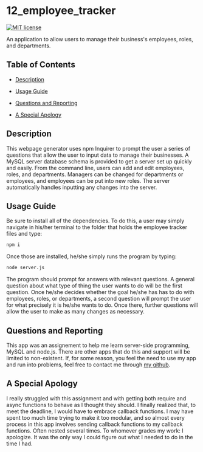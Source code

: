 # 12_employee_tracker

[![MIT license](https://img.shields.io/badge/License-MIT-blue.svg)](https://lbesson.mit-license.org/)

An application to allow users to manage their business's employees, roles, and departments.

## Table of Contents

- [Description](#Description)

- [Usage Guide](#Usage-Guide)

- [Questions and Reporting](#Questions-and-Reporting)

- [A Special Apology](#A-Special-Apology)

## Description

This webpage generator uses npm Inquirer to prompt the user a series of questions that allow the user to input data to manage their businesses. A MySQL server database schema is provided to get a server set up quickly and easily. From the command line, users can add and edit employees, roles, and departments. Managers can be changed for departments or employees, and employees can be put into new roles. The server automatically handles inputting any changes into the server.

## Usage Guide

Be sure to install all of the dependencies. To do this, a user may simply navigate in his/her terminal to the folder that holds the employee tracker files and type:

```bash
npm i
```

Once those are installed, he/she simply runs the program by typing:

```bash
node server.js
```

The program should prompt for answers with relevant questions. A general question about what type of thing the user wants to do will be the first question. Once he/she decides whether the goal he/she has has to do with employees, roles, or departments, a second question will prompt the user for what precisely it is he/she wants to do. Once there, further questions will allow the user to make as many changes as necessary.

## Questions and Reporting

This app was an assignement to help me learn server-side programming, MySQL and node.js. There are other apps that do this and support will be limited to non-existent. If, for some reason, you feel the need to use my app and run into problems, feel free to contact me through [my github](https://kirkpatrickpaul.github.io/contact.html).

## A Special Apology

I really struggled with this assignment and with getting both require and async functions to behave as I thought they should. I finally realized that, to meet the deadline, I would have to embrace callback functions. I may have spent too much time trying to make it too modular, and so almost every process in this app involves sending callback functions to my callback functions. Often nested several times. To whomever grades my work: I apologize. It was the only way I could figure out what I needed to do in the time I had.
